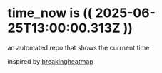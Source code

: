 # time_now is (( 2025-06-25T13:00:00.313Z ))

an automated repo that shows the currnent time

inspired by [breakingheatmap](https://github.com/breakingheatmap/breakingheatmap)